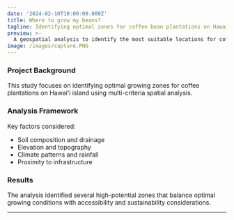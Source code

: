 ```yaml
---
date: '2024-02-10T10:00:00.000Z'
title: Where to grow my beans?
tagline: Identifying optimal zones for coffee bean plantations on Hawaiʻi island
preview: >-
  A geospatial analysis to identify the most suitable locations for coffee plantations on Hawaiʻi island.
image: /images/capture.PNG
---
```


### Project Background

This study focuses on identifying optimal growing zones for coffee plantations on Hawaiʻi island using multi-criteria spatial analysis.

### Analysis Framework

Key factors considered:
- Soil composition and drainage
- Elevation and topography
- Climate patterns and rainfall
- Proximity to infrastructure

### Results

The analysis identified several high-potential zones that balance optimal growing conditions with accessibility and sustainability considerations.

---



